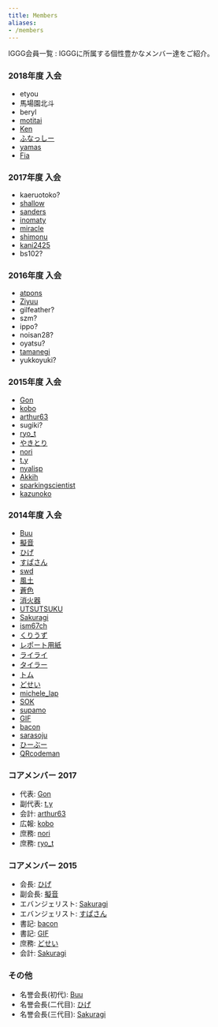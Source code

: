 ```yaml
---
title: Members
aliases:
- /members
---
```


IGGG会員一覧
: IGGGに所属する個性豊かなメンバー達をご紹介。

### 2018年度 入会
- etyou
- 馬場園北斗
- beryl
- [motitai](https://scrapbox.io/iggg/motitai)
- [Ken](https://scrapbox.io/iggg/Ken)
- [ふなっしー](https://scrapbox.io/iggg/ふなっしー)
- [yamas](https://scrapbox.io/iggg/yamas)
- [Fia](https://scrapbox.io/iggg/Fia)

### 2017年度 入会
- kaeruotoko?
- [shallow](https://scrapbox.io/iggg/shallow)
- [sanders](https://scrapbox.io/iggg/sanders)
- [inomaty](https://scrapbox.io/iggg/inomaty)
- [miracle](https://scrapbox.io/iggg/miracle)
- [shimonu](https://scrapbox.io/iggg/shimonu)
- [kani2425](https://scrapbox.io/iggg/kani2425)
- bs102?

### 2016年度 入会
- [atpons](https://scrapbox.io/iggg/atpons)
- [Ziyuu](https://scrapbox.io/iggg/Ziyuu)
- gilfeather?
- szm?
- ippo?
- noisan28?
- oyatsu?
- [tamanegi](https://scrapbox.io/iggg/tamanegi)
- yukkoyuki?

### 2015年度 入会
- [Gon](https://scrapbox.io/iggg/Gon)
- [kobo](https://scrapbox.io/iggg/kobo)
- [arthur63](https://scrapbox.io/iggg/arthur63)
- sugiki?
- [ryo_t](https://scrapbox.io/iggg/ryo_t)
- [やきとり](https://scrapbox.io/iggg/やきとり)
- [nori](https://scrapbox.io/iggg/nori)
- [t.y](https://scrapbox.io/iggg/t.y)
- [nyalisp](https://scrapbox.io/iggg/nyalisp)
- [Akkih](https://scrapbox.io/iggg/Akkih)
- [sparkingscientist](https://scrapbox.io/iggg/sparkingscientist)
- [kazunoko](https://scrapbox.io/iggg/kazunoko)

### 2014年度 入会
- [Buu](https://scrapbox.io/iggg/Buu)
- [擬音](https://scrapbox.io/iggg/擬音)
- [ひげ](https://scrapbox.io/iggg/ひげ)
- [すぱさん](https://scrapbox.io/iggg/すぱさん)
- [swd](https://scrapbox.io/iggg/swd)
- [風土](https://scrapbox.io/iggg/風土)
- [蒼色](https://scrapbox.io/iggg/蒼色)
- [消火器](https://scrapbox.io/iggg/消火器)
- [UTSUTSUKU](https://scrapbox.io/iggg/UTSUTSUKU)
- [Sakuragi](https://scrapbox.io/iggg/Sakuragi)
- [ism67ch](https://scrapbox.io/iggg/ism67ch)
- [くりうず](https://scrapbox.io/iggg/くりうず)
- [レポート用紙](https://scrapbox.io/iggg/レポート用紙)
- [ライライ](https://scrapbox.io/iggg/ライライ)
- [タイラー](https://scrapbox.io/iggg/タイラー)
- [トム](https://scrapbox.io/iggg/トム)
- [どせい](https://scrapbox.io/iggg/どせい)
- [michele_lap](https://scrapbox.io/iggg/michele_lap)
- [SOK](https://scrapbox.io/iggg/SOK)
- [supamo](https://scrapbox.io/iggg/supamo)
- [GIF](https://scrapbox.io/iggg/GIF)
- [bacon](https://scrapbox.io/iggg/bacon)
- [sarasoju](https://scrapbox.io/iggg/sarasoju)
- [ひーぶー](https://scrapbox.io/iggg/ひーぶー)
- [QRcodeman](https://scrapbox.io/iggg/QRcodeman)

### コアメンバー 2017

- 代表: [Gon](https://scrapbox.io/iggg/Gon)
- 副代表: [t.y](https://scrapbox.io/iggg/t.y)
- 会計: [arthur63](https://scrapbox.io/iggg/arthur63)
- 広報: [kobo](https://scrapbox.io/iggg/kobo)
- 庶務: [nori](https://scrapbox.io/iggg/nori)
- 庶務: [ryo_t](https://scrapbox.io/iggg/ryo_t)

### コアメンバー 2015

- 会長: [ひげ](https://scrapbox.io/iggg/%E3%81%B2%E3%81%92)
- 副会長: [擬音](https://scrapbox.io/iggg/%E6%93%AC%E9%9F%B3)
- エバンジェリスト: [Sakuragi](https://scrapbox.io/iggg/Sakuragi)
- エバンジェリスト: [すぱさん](https://scrapbox.io/iggg/%E3%81%99%E3%81%B1%E3%81%95%E3%82%93)
- 書記: [bacon](https://scrapbox.io/iggg/bacon)
- 書記: [GIF](https://scrapbox.io/iggg/GIF)
- 庶務: [どせい](https://scrapbox.io/iggg/%E3%81%A9%E3%81%9B%E3%81%84)
- 会計: [Sakuragi](https://scrapbox.io/iggg/Sakuragi)

### その他

- 名誉会長(初代): [Buu](https://scrapbox.io/iggg/Buu)
- 名誉会長(二代目): [ひげ](https://scrapbox.io/iggg/%E3%81%B2%E3%81%92)
- 名誉会長(三代目): [Sakuragi](https://scrapbox.io/iggg/Sakuragi)
